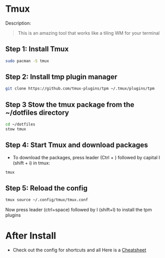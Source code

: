 # Tmux 

Description:

> This is an amazing tool that works like a tiling WM for your terminal

## Step 1: Install Tmux 

```bash
sudo pacman -S tmux
```

## Step 2: Install tmp plugin manager 

```bash
git clone https://github.com/tmux-plugins/tpm ~/.tmux/plugins/tpm
```

## Step 3 Stow the tmux package from the ~/dotfiles directory

```bash
cd ~/dotfiles
stow tmux 
```

## Step 4: Start Tmux and download packages

- To download the packages, press leader (Ctrl + <space>) followed by capital I (shift + i) in tmux:
```bash
tmux
```

## Step 5: Reload the config

```bash
tmux source ~/.config/tmux/tmux.conf
```
Now press leader (ctrl+space) followed by I (shift+I) to install the tpm plugins
# After Install
- Check out the config for shortcuts and all
Here is a [Cheatsheet](https://tmuxcheatsheet.com/)
